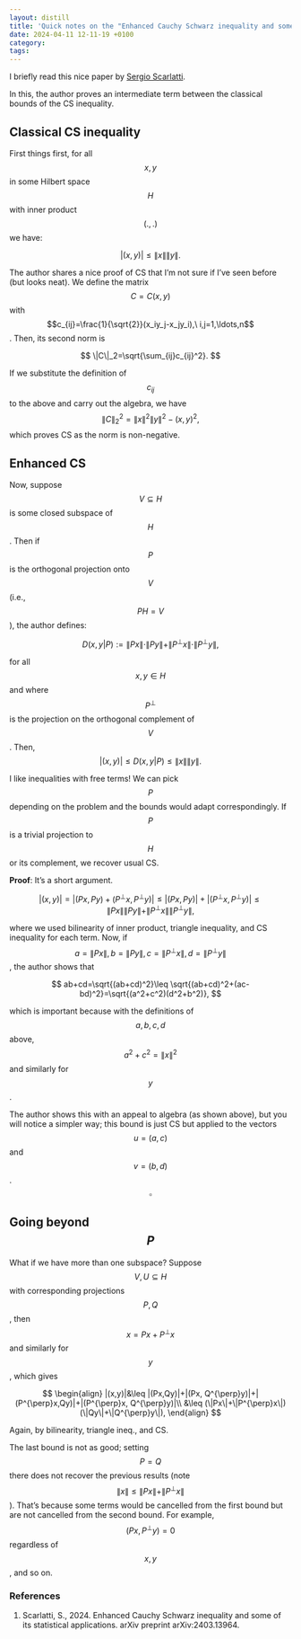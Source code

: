 ```yaml
---
layout: distill
title: 'Quick notes on the "Enhanced Cauchy Schwarz inequality and some of its statistical applications'
date: 2024-04-11 12-11-19 +0100
category:
tags:
---
```


I briefly read this nice paper by [Sergio Scarlatti](#Scarlatti;2024).

In this, the author proves an intermediate term between the classical bounds of the CS inequality.

## Classical CS inequality

First things first, for all $$x,y$$ in some Hilbert space $$H$$ with inner product $$(.,.)$$ we have:

$$
|(x,y)|\leq \|x\|\|y\|.
$$

The author shares a nice proof of CS that I’m not sure if I’ve seen before (but looks neat). We define the matrix $$C=C(x,y)$$ with $$c_{ij}=\frac{1}{\sqrt{2}}(x_iy_j-x_jy_i),\ i,j=1,\ldots,n$$. Then, its second norm is

$$
\|C\|_2=\sqrt{\sum_{ij}c_{ij}^2}.
$$

If we substitute the definition of $$c_{ij}$$ to the above and carry out the algebra, we have
$$\|C\|^2_2=\|x\|^2\|y\|^2-(x,y)^2,$$
which proves CS as the norm is non-negative.

## Enhanced CS

Now, suppose $$V\subseteq H$$ is some closed subspace of $$H$$. Then if $$P$$ is the orthogonal projection onto $$V$$ (i.e., $$PH=V$$), the author defines:

$$
D(x,y|P):=\|Px\|\cdot \|Py\|+\|P^{\perp}x\|\cdot \|P^{\perp}y\|,
$$

for all $$x,y\in H$$ and where $$P^{\perp}$$ is the projection on the orthogonal complement of $$V$$. Then,
$$|(x,y)|\leq D(x,y|P)\leq \|x\|\|y\|.$$

I like inequalities with free terms! We can pick $$P$$ depending on the problem and the bounds would adapt correspondingly. If $$P$$ is a trivial projection to $$H$$ or its complement, we recover usual CS.

**Proof**: It’s a short argument.

$$|(x,y)|=|(Px,Py)+(P^{\perp}x, P^{\perp}y)|\leq |(Px,Py)|+|(P^{\perp}x, P^{\perp}y)|\leq \|Px\|\|Py\|+\|P^{\perp}x\|\|P^{\perp}y\|,$$

where we used bilinearity of inner product, triangle inequality, and CS inequality for each term. Now, if $$a=\|Px\|, b=\|Py\|, c=\|P^{\perp}x\|, d=\|P^{\perp}y\|$$, the author shows that

$$
ab+cd=\sqrt{(ab+cd)^2}\leq \sqrt{(ab+cd)^2+(ac-bd)^2}=\sqrt{(a^2+c^2)(d^2+b^2)},
$$

which is important because with the definitions of $$a,b,c,d$$ above, $$a^2+c^2=\|x\|^2$$ and similarly for $$y$$.

The author shows this with an appeal to algebra (as shown above), but you will notice a simpler way; this bound is just CS but applied to the vectors $$u=(a,c)$$ and $$v=(b,d)$$. $$\square$$

## Going beyond $$P$$

What if we have more than one subspace? Suppose $$V, U\subseteq H$$ with corresponding projections $$P,Q$$, then $$x=Px+P^{\perp}x$$ and similarly for $$y$$, which gives

$$
\begin{align}
|(x,y)|&\leq |(Px,Qy)|+|(Px, Q^{\perp}y)|+|(P^{\perp}x,Qy)|+|(P^{\perp}x, Q^{\perp}y)|\\
&\leq (\|Px\|+\|P^{\perp}x\|)(\|Qy\|+\|Q^{\perp}y\|),
\end{align}
$$

Again, by bilinearity, triangle ineq., and CS.

The last bound is not as good; setting $$P=Q$$ there does not recover the previous results (note $$\|x\|\leq \|Px\|+\|P^{\perp}x\|$$). That’s because some terms would be cancelled from the first bound but are not cancelled from the second bound. For example, $$(Px, P^{\perp}y)=0$$ regardless of $$x,y$$, and so on.

### References

1. <a name='Scarlatti;2024'>Scarlatti, S., 2024. Enhanced Cauchy Schwarz inequality and some of its statistical applications. arXiv preprint arXiv:2403.13964.
   </a>
